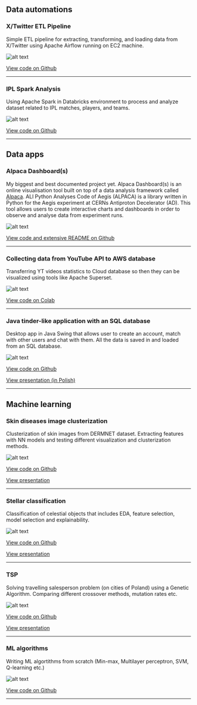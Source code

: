 ## Data automations

### X/Twitter ETL Pipeline
Simple ETL pipeline for extracting, transforming, and loading data from X/Twitter using Apache Airflow running on EC2 machine.

![alt text](images/twitter_etl.png)

[View code on Github](https://github.com/kamil5555579/Airflow_project)

---

### IPL Spark Analysis
Using Apache Spark in Databricks environment to process and analyze dataset related to IPL matches, players, and teams.

![alt text](images/ipl_spark.png)

[View code on Github](https://github.com/kamil5555579/Spark_project)

---

## Data apps

### Alpaca Dashboard(s)
My biggest and best documented project yet. Alpaca Dashboard(s) is an online visualisation tool built on top of a data analysis framework called [Alpaca](https://aegis.docs.cern.ch/ALPACA). ALl Python Analyses Code of Aegis (ALPACA) is a library written in Python for the Aegis experiment
at CERNs Antiproton Decelerator (AD). This tool allows users to create interactive charts and dashboards in order to observe and analyse data from experiment runs.

![alt text](images/dashboard_preview.gif)

[View code and extensive README on Github](https://github.com/kamil5555579/alpaca-dashboard)

---

### Collecting data from YouTube API to AWS database
Transferring YT videos statistics to Cloud database so then they can be visualized using tools like Apache Superset.

![alt text](images/cloud.jpg)

[View code on Colab](https://colab.research.google.com/drive/1XMFMZP_2aoDi0NqYKkJDr7Er2JDQr8RO?usp=sharing)

---

### Java tinder-like application with an SQL database
Desktop app in Java Swing that allows user to create an account, match with other users and chat with them. All the data is saved in and loaded from an SQL database.

![alt text](images/database.png)

[View code on Github](https://github.com/kamil5555579/tinder-java)

[View presentation (in Polish)](/pdf/java_tinder.pdf)

---

## Machine learning

### Skin diseases image clusterization
Clusterization of skin images from DERMNET dataset. Extracting features with NN models and testing different visualization and clusterization methods.

![alt text](images/clusterization.png)

[View code on Github](https://github.com/IgorKolodziej/DERMNET)

[View presentation](pdf/dermnet.pdf)

---

### Stellar classification
Classification of celestial objects that includes EDA, feature selection, model selection and explainability.

![alt text](images/stellar.png)

[View code on Github](https://github.com/IgorKolodziej/stellar_classification)

[View presentation](pdf/Stellar_classification.pdf)

---

### TSP
Solving travelling salesperson problem (on cities of Poland) using a Genetic Algorithm. Comparing different crossover methods, mutation rates etc.

![alt text](images/TSP.gif)

[View code on Github](https://github.com/kamil5555579/TSP)

[View presentation](pdf/TSP.pdf)

---

### ML algorithms
Writing ML algortithms from scratch (Min-max, Multilayer perceptron, SVM, Q-learning etc.)

![alt text](images/gym_animation.gif)

[View code on Github](https://github.com/kamil5555579/WSI)

---

